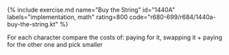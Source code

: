 {% include exercise.md name="Buy the String" id="1440A" labels="implementation, math" rating=800 code="r680-699/r684/1440a-buy-the-string.kt" %}

For each character compare the costs of: paying for it, swapping it + paying for the other one and pick smaller
